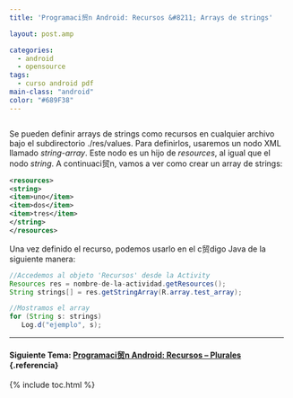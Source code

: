 ```yaml
---
title: 'Programaci贸n Android: Recursos &#8211; Arrays de strings'

layout: post.amp

categories:
  - android
  - opensource
tags:
  - curso android pdf
main-class: "android"
color: "#689F38"
---
```

<amp-img border="0" src="/assets/img/2013/07/iconoAndroid.png" style="clear:left; float:left;margin-right:1em; margin-bottom:1em" width="128px" height="128px" />

Se pueden definir arrays de strings como recursos en cualquier archivo bajo el subdirectorio ./res/values. Para definirlos, usaremos un nodo XML llamado *string-array*. Este nodo es un hijo de *resources*, al igual que el nodo *string*. A continuaci贸n, vamos a ver como crear un array de strings:


<!--ad-->

```xml
<resources>
<string>
<item>uno</item>
<item>dos</item>
<item>tres</item>
</string>
</resources>

```

Una vez definido el recurso, podemos usarlo en el c贸digo Java de la siguiente manera:

```java
//Accedemos al objeto 'Recursos' desde la Activity
Resources res = nombre-de-la-actividad.getResources();
String strings[] = res.getStringArray(R.array.test_array);

//Mostramos el array
for (String s: strings)
   Log.d("ejemplo", s);

```

* * *

#### Siguiente Tema: [Programaci贸n Android: Recursos &#8211; Plurales][1] {.referencia}





 [1]: /programacion-android-recursos-plurales/

{% include toc.html %}

